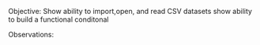 Objective: 
Show ability to import,open, and read CSV datasets
show ability to build a functional conditonal

Observations: 

